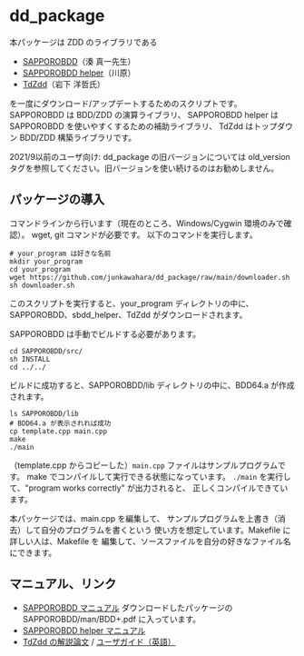 # dd_package

本パッケージは ZDD のライブラリである

* [SAPPOROBDD](https://github.com/Shin-ichi-Minato/SAPPOROBDD)（湊 真一先生）
* [SAPPOROBDD helper](https://github.com/junkawahara/sbdd_helper)（川原）
* [TdZdd](https://github.com/kunisura/TdZdd)（岩下 洋哲氏）

を一度にダウンロード/アップデートするためのスクリプトです。
SAPPOROBDD は BDD/ZDD の演算ライブラリ、
SAPPOROBDD helper は SAPPOROBDD を使いやすくするための補助ライブラリ、
TdZdd はトップダウン BDD/ZDD 構築ライブラリです。

2021/9以前のユーザ向け: dd_package の旧バージョンについては old_version タグを参照してください。旧バージョンを使い続けるのはお勧めしません。

## パッケージの導入

コマンドラインから行います（現在のところ、Windows/Cygwin 環境のみで確認）。
wget, git コマンドが必要です。
以下のコマンドを実行します。

```
# your_program は好きな名前
mkdir your_program
cd your_program
wget https://github.com/junkawahara/dd_package/raw/main/downloader.sh
sh downloader.sh
```

このスクリプトを実行すると、your_program ディレクトリの中に、
SAPPOROBDD、sbdd_helper、TdZdd がダウンロードされます。

SAPPOROBDD は手動でビルドする必要があります。

```
cd SAPPOROBDD/src/
sh INSTALL
cd ../../
```

ビルドに成功すると、SAPPOROBDD/lib ディレクトリの中に、BDD64.a が作成されます。

```
ls SAPPOROBDD/lib
# BDD64.a が表示されれば成功
cp template.cpp main.cpp
make
./main
```

（template.cpp からコピーした）`main.cpp`
ファイルはサンプルプログラムです。
make でコンパイルして実行できる状態になっています。
`./main` を実行して、"program works correctly" が出力されると、
正しくコンパイルできています。

本パッケージでは、main.cpp を編集して、
サンプルプログラムを上書き（消去）して自分のプログラムを書くという
使い方を想定しています。Makefile に詳しい人は、Makefile を
編集して、ソースファイルを自分の好きなファイル名にできます。


## マニュアル、リンク

* [SAPPOROBDD マニュアル](https://github.com/Shin-ichi-Minato/SAPPOROBDD/raw/main/man/BDD%2B.pdf) ダウンロードしたパッケージの SAPPOROBDD/man/BDD+.pdf に入っています。
* [SAPPOROBDD helper マニュアル](https://github.com/junkawahara/sbdd_helper)
* [TdZdd の解説論文](http://doi.org/10.11309/jssst.34.3_97) / [ユーザガイド（英語）](http://kunisura.github.io/TdZdd/doc/index.html)
